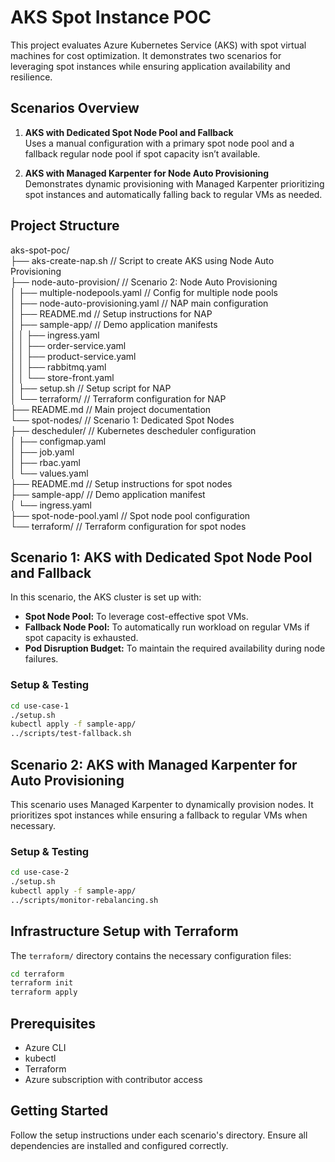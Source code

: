 # AKS Spot Instance POC

This project evaluates Azure Kubernetes Service (AKS) with spot virtual machines for cost optimization. It demonstrates two scenarios for leveraging spot instances while ensuring application availability and resilience.

## Scenarios Overview

1. **AKS with Dedicated Spot Node Pool and Fallback**  
   Uses a manual configuration with a primary spot node pool and a fallback regular node pool if spot capacity isn’t available.

2. **AKS with Managed Karpenter for Node Auto Provisioning**  
   Demonstrates dynamic provisioning with Managed Karpenter prioritizing spot instances and automatically falling back to regular VMs as needed.

## Project Structure

aks-spot-poc/  
├── aks-create-nap.sh                 // Script to create AKS using Node Auto Provisioning  
├── node-auto-provision/               // Scenario 2: Node Auto Provisioning  
│   ├── multiple-nodepools.yaml      // Config for multiple node pools  
│   ├── node-auto-provisioning.yaml    // NAP main configuration  
│   ├── README.md                    // Setup instructions for NAP  
│   ├── sample-app/                 // Demo application manifests  
│   │   ├── ingress.yaml  
│   │   ├── order-service.yaml  
│   │   ├── product-service.yaml  
│   │   ├── rabbitmq.yaml  
│   │   └── store-front.yaml  
│   ├── setup.sh                     // Setup script for NAP  
│   └── terraform/                   // Terraform configuration for NAP  
├── README.md                       // Main project documentation  
└── spot-nodes/                     // Scenario 1: Dedicated Spot Nodes  
    ├── descheduler/               // Kubernetes descheduler configuration  
    │   ├── configmap.yaml  
    │   ├── job.yaml  
    │   ├── rbac.yaml  
    │   └── values.yaml  
    ├── README.md                 // Setup instructions for spot nodes  
    ├── sample-app/               // Demo application manifest  
    │   └── ingress.yaml  
    ├── spot-node-pool.yaml         // Spot node pool configuration  
    └── terraform/               // Terraform configuration for spot nodes  

## Scenario 1: AKS with Dedicated Spot Node Pool and Fallback

In this scenario, the AKS cluster is set up with:
- **Spot Node Pool:** To leverage cost-effective spot VMs.
- **Fallback Node Pool:** To automatically run workload on regular VMs if spot capacity is exhausted.
- **Pod Disruption Budget:** To maintain the required availability during node failures.

### Setup & Testing

```bash
cd use-case-1
./setup.sh
kubectl apply -f sample-app/
../scripts/test-fallback.sh
```

## Scenario 2: AKS with Managed Karpenter for Auto Provisioning

This scenario uses Managed Karpenter to dynamically provision nodes. It prioritizes spot instances while ensuring a fallback to regular VMs when necessary.

### Setup & Testing

```bash
cd use-case-2
./setup.sh
kubectl apply -f sample-app/
../scripts/monitor-rebalancing.sh
```

## Infrastructure Setup with Terraform

The `terraform/` directory contains the necessary configuration files:
```bash
cd terraform
terraform init
terraform apply
```

## Prerequisites

- Azure CLI
- kubectl
- Terraform
- Azure subscription with contributor access

## Getting Started

Follow the setup instructions under each scenario's directory. Ensure all dependencies are installed and configured correctly.